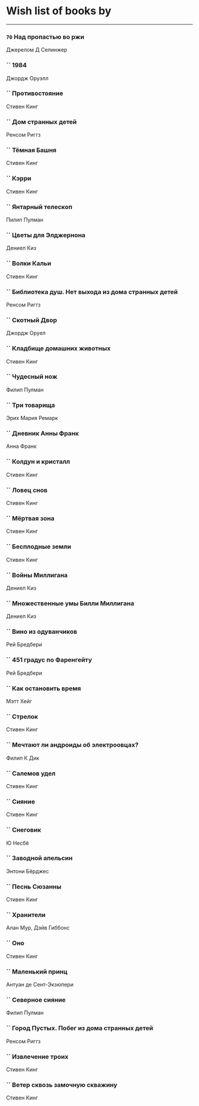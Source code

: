 # Wish list of books by [](https://plus.google.com/u/0/106033731903118559839/)
---

### `70` Над пропастью во ржи
Джерелом Д Селинжер

### `` 1984
Джордж Оруэлл

### `` Противостояние
Стивен Кинг

### `` Дом странных детей
Ренсом Риггз

### `` Тёмная Башня
Стивен Кинг

### `` Кэрри
Стивен Кинг

### `` Янтарный телескоп
Пилип Пулман

### `` Цветы для Элджернона
Дениел Киз

### `` Волки Кальи
Стивен Кинг

### `` Библиотека душ. Нет выхода из дома странных детей
Ренсом Риггз

### `` Скотный Двор
Джордж Оруел

### `` Кладбище домашних животных
Стивен Кинг

### `` Чудесный нож
Филип Пулман

### `` Три товарища
Эрих Мария Ремарк

### `` Дневник Анны Франк
Анна Франк

### `` Колдун и кристалл
Стивен Кинг

### `` Ловец снов
Стивен Кинг

### `` Мёртвая зона
Стивен Кинг

### `` Бесплодные земли
Стивен Кинг

### `` Войны Миллигана
Дениел Киз

### `` Множественные умы Билли Миллигана
Дениел Киз

### `` Вино из одуванчиков
Рей Бредбери

### `` 451 градус по Фаренгейту
Рей Бредбери

### `` Как остановить время
Мэтт Хейг

### `` Стрелок
Стивен Кинг

### `` Мечтают ли андроиды об электроовцах?
Филип К Дик

### `` Салемов удел
Стивен Кинг

### `` Сияние
Стивен Кинг

### `` Снеговик
Ю Несбё

### `` Заводной апельсин
Энтони Бёрджес

### `` Песнь Сюзанны
Стивен Кинг

### `` Хранители
Алан Мур, Дэйв Гиббонс

### `` Оно
Стивен Кинг

### `` Маленький принц
Антуан де Сент-Экзюпери

### `` Северное сияние
Филип Пулман

### `` Город Пустых. Побег из дома странных детей
Ренсом Риггз

### `` Извлечение троих
Стивен Кинг

### `` Ветер сквозь замочную скважину
Стивен Кинг

